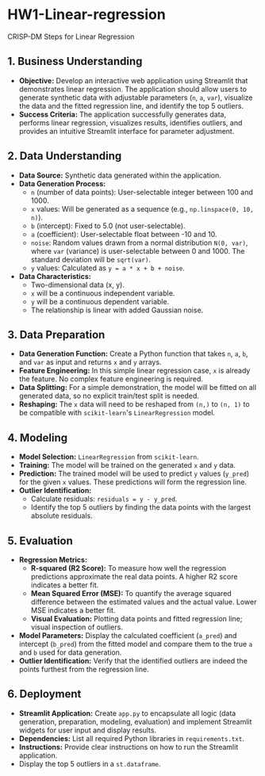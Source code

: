 # HW1-Linear-regression

 CRISP-DM Steps for Linear Regression

## 1. Business Understanding

*   **Objective:** Develop an interactive web application using Streamlit that demonstrates linear regression. The application should allow users to generate synthetic data with adjustable parameters (`n`, `a`, `var`), visualize the data and the fitted regression line, and identify the top 5 outliers.
*   **Success Criteria:** The application successfully generates data, performs linear regression, visualizes results, identifies outliers, and provides an intuitive Streamlit interface for parameter adjustment.

## 2. Data Understanding

*   **Data Source:** Synthetic data generated within the application.
*   **Data Generation Process:**
    *   `n` (number of data points): User-selectable integer between 100 and 1000.
    *   `x` values: Will be generated as a sequence (e.g., `np.linspace(0, 10, n)`).
    *   `b` (intercept): Fixed to 5.0 (not user-selectable).
    *   `a` (coefficient): User-selectable float between -10 and 10.
    *   `noise`: Random values drawn from a normal distribution `N(0, var)`, where `var` (variance) is user-selectable between 0 and 1000. The standard deviation will be `sqrt(var)`.
    *   `y` values: Calculated as `y = a * x + b + noise`.
*   **Data Characteristics:**
    *   Two-dimensional data (x, y).
    *   `x` will be a continuous independent variable.
    *   `y` will be a continuous dependent variable.
    *   The relationship is linear with added Gaussian noise.

## 3. Data Preparation

*   **Data Generation Function:** Create a Python function that takes `n`, `a`, `b`, and `var` as input and returns `x` and `y` arrays.
*   **Feature Engineering:** In this simple linear regression case, `x` is already the feature. No complex feature engineering is required.
*   **Data Splitting:** For a simple demonstration, the model will be fitted on all generated data, so no explicit train/test split is needed.
*   **Reshaping:** The `x` data will need to be reshaped from `(n,)` to `(n, 1)` to be compatible with `scikit-learn`'s `LinearRegression` model.

## 4. Modeling

*   **Model Selection:** `LinearRegression` from `scikit-learn`.
*   **Training:** The model will be trained on the generated `x` and `y` data.
*   **Prediction:** The trained model will be used to predict `y` values (`y_pred`) for the given `x` values. These predictions will form the regression line.
*   **Outlier Identification:**
    *   Calculate residuals: `residuals = y - y_pred`.
    *   Identify the top 5 outliers by finding the data points with the largest absolute residuals.

## 5. Evaluation

*   **Regression Metrics:**
    *   **R-squared (R2 Score):** To measure how well the regression predictions approximate the real data points. A higher R2 score indicates a better fit.
    *   **Mean Squared Error (MSE):** To quantify the average squared difference between the estimated values and the actual value. Lower MSE indicates a better fit.
    *   **Visual Evaluation:** Plotting data points and fitted regression line; visual inspection of outliers.
*   **Model Parameters:** Display the calculated coefficient (`a_pred`) and intercept (`b_pred`) from the fitted model and compare them to the true `a` and `b` used for data generation.
*   **Outlier Identification:** Verify that the identified outliers are indeed the points furthest from the regression line.

## 6. Deployment

*   **Streamlit Application:** Create `app.py` to encapsulate all logic (data generation, preparation, modeling, evaluation) and implement Streamlit widgets for user input and display results.
*   **Dependencies:** List all required Python libraries in `requirements.txt`.
*   **Instructions:** Provide clear instructions on how to run the Streamlit application.
*   Display the top 5 outliers in a `st.dataframe`.
